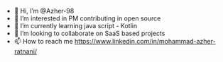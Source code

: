 - 👋 Hi, I’m @Azher-98
- 👀 I’m interested in PM contributing in open source
- 🌱 I’m currently learning java script - Kotlin 
- 💞️ I’m looking to collaborate on SaaS based projects
- 📫 How to reach me https://www.linkedin.com/in/mohammad-azher-ratnani/

<!---
Azher-98/Azher-98 is a ✨ special ✨ repository because its `README.md` (this file) appears on your GitHub profile.
You can click the Preview link to take a look at your changes.
--->
